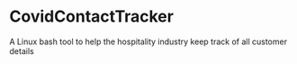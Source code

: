 # CovidContactTracker
A Linux bash tool to help the hospitality industry keep track of all customer details 
